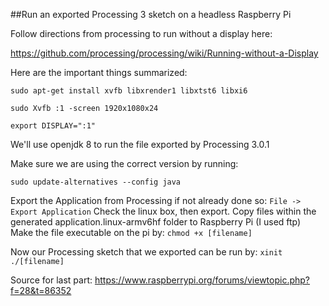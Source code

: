 ##Run an exported Processing 3 sketch on a headless Raspberry Pi

Follow directions from processing to run without a display here:

 https://github.com/processing/processing/wiki/Running-without-a-Display
 
Here are the important things summarized:

`sudo apt-get install xvfb libxrender1 libxtst6 libxi6`

`sudo Xvfb :1 -screen 1920x1080x24`

`export DISPLAY=":1"`

We'll use openjdk 8 to run the file exported by Processing 3.0.1

Make sure we are using the correct version by running:

`sudo update-alternatives --config java`

Export the Application from Processing if not already done so:
`File -> Export Application`
Check the linux box, then export.
Copy files within the generated application.linux-armv6hf folder to Raspberry Pi (I used ftp)
Make the file executable on the pi by:
`chmod +x [filename]`

Now our Processing sketch that we exported can be run by:
`xinit ./[filename]`

Source for last part: https://www.raspberrypi.org/forums/viewtopic.php?f=28&t=86352

